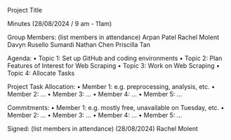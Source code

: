 Project Title

Minutes (28/08/2024 / 9 am - 11am)

Group Members: (list members in attendance)
Arpan Patel
Rachel Molent
Davyn Rusello Sumardi
Nathan Chen
Priscilla Tan

Agenda:
• Topic 1: Set up GitHub and coding environments
• Topic 2: Plan Features of Interest for Web Scraping
• Topic 3: Work on Web Scraping
• Topic 4: Allocate Tasks

Project Task Allocation:
• Member 1: e.g. preprocessing, analysis, etc.
• Member 2: ...
• Member 3: ...
• Member 4: ...
• Member 5: ...

Commitments:
• Member 1: e.g. mostly free, unavailable on Tuesday, etc.
• Member 2: ...
• Member 3: ...
• Member 4: ...
• Member 5: ...

Signed: (list members in attendance) (28/08/2024)
Rachel Molent